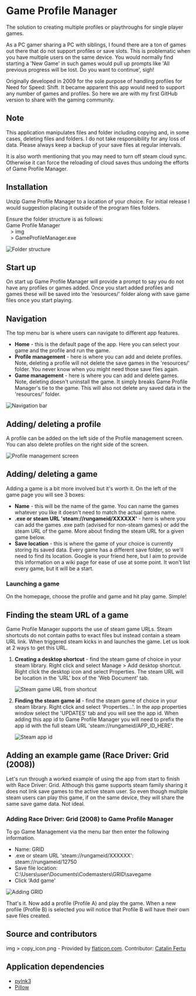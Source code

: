 # Game Profile Manager

The solution to creating multiple profiles or playthroughs for single player games.

As a PC gamer sharing a PC with siblings, I found there are a ton of games out there that do not support profiles or save slots. This is problematic when you have multiple users on the same device. You would normally find starting a 'New Game' in such games would pull up prompts like 'All previous progress will be lost. Do you want to continue', sigh!

Originally developed in 2009 for the sole purpose of handling profiles for Need for Speed: Shift. It became apparent this app would need to support any number of games and profiles. So here we are with my first GitHub version to share with the gaming community.

## Note

This application manipulates files and folder including copying and, in some cases, deleting files and folders. I do not take responsibility for any loss of data. Please always keep a backup of your save files at regular intervals.

It is also worth mentioning that you may need to turn off steam cloud sync. Otherwise it can force the reloading of cloud saves thus undoing the efforts of Game Profile Manager.

## Installation

Unzip Game Profile Manager to a location of your choice. For initial release I would suggestion placing it outside of the program files folders.

Ensure the folder structure is as follows:  
Game Profile Manager  
&nbsp;&nbsp;&nbsp;> img  
&nbsp;&nbsp;&nbsp;> GameProfileManager.exe

![Folder structure](userguide_img/folders.png)  

## Start up

On start up Game Profile Manager will provide a prompt to say you do not have any profiles or games added. Once you start added profiles and games these will be saved into the 'resources/' folder along with save game files once you start playing.

## Navigation

The top menu bar is where users can navigate to different app features.  

<ul>
<li /><strong>Home</strong> - this is the default page of the app. Here you can select your game and the profile and run the game.
<li /><strong>Profile management</strong> - here is where you can add and delete profiles. Note, deleting a profile will not delete the save games in the 'resources/' folder. You never know when you might need those save files again.
<li /><strong>Game management</strong> - here is where you can add and delete games. Note, deleting doesn't uninstall the game. It simply breaks Game Profile Manager's tie to the game. This will also not delete any saved data in the 'resources/' folder.
</ul>

![Navigation  bar](userguide_img/navigation.png)

## Adding/ deleting a profile

A profile can be added on the left side of the Profile management screen. You can also delete profiles on the right side of the screen.

![Profile management screen](userguide_img/profile_management.png)

## Adding/ deleting a game

Adding a game is a bit more involved but it's worth it. On the left of the game page you will see 3 boxes:

<ul>
<li /><strong>Name</strong> - this will be the name of the game. You can name the games whatever you like it doesn't need to match the actual games name.
<li /><strong>.exe or steam URL 'steam://rungameid/XXXXXX'</strong> - here is where you can add the games .exe path (advised for non-steam games) or add the steam URL of the game. More about finding the steam URL for a given game below.
<li /><strong>Save location</strong> - this is where the game of your choice is currently storing its saved data. Every game has a different save folder, so we'll need to find its location. Google is your friend here, but I aim to provide this information on a wiki page for ease of use at some point. It won't list every game, but it will be a start.
</ul>

### Launching a game

On the homepage, choose the profile and game and hit play game. Simple!

## Finding the steam URL of a game

Game Profile Manager supports the use of steam game URLs. Steam shortcuts do not contain paths to exact files but instead contain a steam URL link. When triggered steam kicks in and launches the game. Let us look at 2 ways to get this URL.

<ol>
<li/><strong>Creating a desktop shortcut</strong> - find the steam game of choice in your steam library. Right click and select Manage > Add desktop shortcut. Right click the desktop icon and select Properties. The steam URL will be location in the 'URL' box of the 'Web Document' tab.

![Steam game URL from shortcut](userguide_img/steam_shortcut.png)

<li/><strong>Finding the steam game id</strong> - find the steam game of choice in your steam library. Right click and select 'Properties...'. In the app properties window select the 'UPDATES' tab and you will see the app id. When adding this app id to Game Profile Manager you will need to prefix the app id with the full steam URL 'steam://rungameid/APP_ID_HERE'.

![Steam app id](userguide_img/steam_appid.png)
</ol>

## Adding an example game (Race Driver: Grid (2008))

Let's run through a worked example of using the app from start to finish with Race Driver: Grid. Although this game supports steam family sharing it does not link save games to the active steam user. So even though multiple steam users can play this game, if on the same device, they will share the same save game data. Not ideal.

### Adding Race Driver: Grid (2008) to Game Profile Manager

To go Game Management via the menu bar then enter the following information.  
<ul>
<li />Name: GRID
<li />.exe or steam URL 'steam://rungameid/XXXXXX': steam://rungameid/12750
<li />Save file location: C:\Users\user\Documents\Codemasters\GRID\savegame
<li />Click 'Add game' 
</ul>

![Adding GRID](userguide_img/GRID.png)

That's it. Now add a profile (Profile A) and play the game. When a new profile (Profile B) is selected you will notice that Profile B will have their own save files created.

## Source and contributors
img > copy_icon.png - Provided by [flaticon.com](https://www.flaticon.com/). Contributor: [Catalin Fertu](https://catalinfertu.com/)

## Application dependencies

- [pylnk3](https://github.com/strayge/pylnk)
- [Pillow](https://pillow.readthedocs.io/en/stable/)
